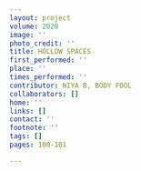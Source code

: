 ```yaml
---
layout: project
volume: 2020
image: ''
photo_credit: ''
title: HOLLOW SPACES
first_performed: ''
place: ''
times_performed: ''
contributor: NIYA B, BODY FOOL
collaborators: []
home: ''
links: []
contact: ''
footnote: ''
tags: []
pages: 100-101

---
```




